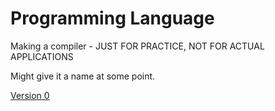# Programming Language

Making a compiler - JUST FOR PRACTICE, NOT FOR ACTUAL APPLICATIONS

Might give it a name at some point.

[Version 0](https://github.com/ShackWoods/Programming-Language/tree/main/Compiler%20V0)
